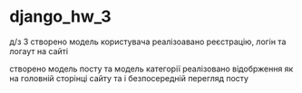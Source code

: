 # django_hw_3
д/з 3
створено модель користувача
реалізоавано реєстрацію, логін та логаут на сайті

створено модель посту та модель категорії
реалізовано відобрження як на головній сторінці сайту та і безпосередній перегляд посту
